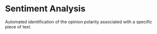 # Sentiment Analysis
Automated identification of the opinion polarity associated with a specific piece of text.
